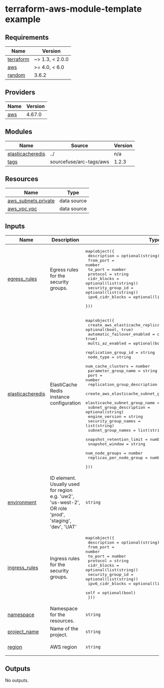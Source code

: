 # terraform-aws-module-template example

<!-- BEGINNING OF PRE-COMMIT-TERRAFORM DOCS HOOK -->
## Requirements

| Name | Version |
|------|---------|
| <a name="requirement_terraform"></a> [terraform](#requirement\_terraform) | ~> 1.3, < 2.0.0 |
| <a name="requirement_aws"></a> [aws](#requirement\_aws) | >= 4.0, < 6.0 |
| <a name="requirement_random"></a> [random](#requirement\_random) | 3.6.2 |

## Providers

| Name | Version |
|------|---------|
| <a name="provider_aws"></a> [aws](#provider\_aws) | 4.67.0 |

## Modules

| Name | Source | Version |
|------|--------|---------|
| <a name="module_elasticacheredis"></a> [elasticacheredis](#module\_elasticacheredis) | ../ | n/a |
| <a name="module_tags"></a> [tags](#module\_tags) | sourcefuse/arc-tags/aws | 1.2.3 |

## Resources

| Name | Type |
|------|------|
| [aws_subnets.private](https://registry.terraform.io/providers/hashicorp/aws/latest/docs/data-sources/subnets) | data source |
| [aws_vpc.vpc](https://registry.terraform.io/providers/hashicorp/aws/latest/docs/data-sources/vpc) | data source |

## Inputs

| Name | Description | Type | Default | Required |
|------|-------------|------|---------|:--------:|
| <a name="input_egress_rules"></a> [egress\_rules](#input\_egress\_rules) | Egress rules for the security groups. | <pre>map(object({<br>    description       = optional(string)<br>    from_port         = number<br>    to_port           = number<br>    protocol          = string<br>    cidr_blocks       = optional(list(string))<br>    security_group_id = optional(list(string))<br>    ipv6_cidr_blocks  = optional(list(string))<br>  }))</pre> | `{}` | no |
| <a name="input_elasticacheredis"></a> [elasticacheredis](#input\_elasticacheredis) | ElastiCache Redis instance configuration | <pre>map(object({<br>    create_aws_elasticache_replication_group = optional(bool, true)<br>    automatic_failover_enabled               = optional(bool, true)<br>    multi_az_enabled                         = optional(bool, false)<br>    replication_group_id                     = string<br>    node_type                                = string<br>    num_cache_clusters                       = number<br>    parameter_group_name                     = string<br>    port                                     = number<br>    replication_group_description            = optional(string)<br>    create_aws_elasticache_subnet_group      = optional(bool, true)<br>    elasticache_subnet_group_name            = string<br>    subnet_group_description                 = optional(string)<br>    engine_version                           = string<br>    security_group_names                     = list(string)<br>    subnet_group_names                       = list(string)<br>    snapshot_retention_limit                 = number<br>    snapshot_window                          = string<br>    num_node_groups                          = number<br>    replicas_per_node_group                  = number<br>  }))</pre> | `{}` | no |
| <a name="input_environment"></a> [environment](#input\_environment) | ID element. Usually used for region e.g. 'uw2', 'us-west-2', OR role 'prod', 'staging', 'dev', 'UAT' | `string` | `"poc"` | no |
| <a name="input_ingress_rules"></a> [ingress\_rules](#input\_ingress\_rules) | Ingress rules for the security groups. | <pre>map(object({<br>    description       = optional(string)<br>    from_port         = number<br>    to_port           = number<br>    protocol          = string<br>    cidr_blocks       = optional(list(string))<br>    security_group_id = optional(list(string))<br>    ipv6_cidr_blocks  = optional(list(string))<br>    self              = optional(bool)<br>  }))</pre> | `{}` | no |
| <a name="input_namespace"></a> [namespace](#input\_namespace) | Namespace for the resources. | `string` | `"arc"` | no |
| <a name="input_project_name"></a> [project\_name](#input\_project\_name) | Name of the project. | `string` | n/a | yes |
| <a name="input_region"></a> [region](#input\_region) | AWS region | `string` | `"us-east-1"` | no |

## Outputs

No outputs.
<!-- END OF PRE-COMMIT-TERRAFORM DOCS HOOK -->
